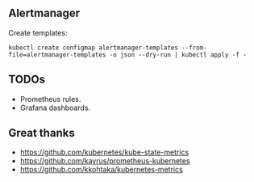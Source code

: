 ## Alertmanager

Create templates:

```
kubectl create configmap alertmanager-templates --from-file=alertmanager-templates -o json --dry-run | kubectl apply -f -

```

## TODOs

* Prometheus rules.
* Grafana dashboards.

## Great thanks

* https://github.com/kubernetes/kube-state-metrics
* https://github.com/kayrus/prometheus-kubernetes
* https://github.com/kkohtaka/kubernetes-metrics
